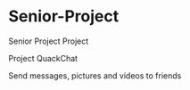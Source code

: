 # Senior-Project
Senior Project Project

Project QuackChat

Send messages, pictures and videos to friends
